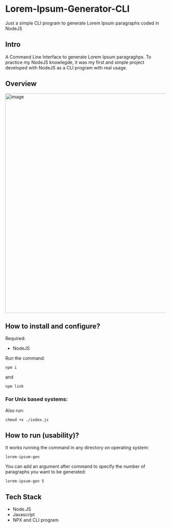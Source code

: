 # Lorem-Ipsum-Generator-CLI
Just a simple CLI program to generate Lorem Ipsum paragraphs coded in NodeJS

## Intro

A Command Line Interface to generate Lorem Ipsum paragraghps. To practice my NodeJS knowlegde, it was my first and simple project developed with NodeJS as a CLI program with real usage.

## Overview

<img width="688" alt="image" src="https://github.com/Lucas-Mol/Lorem-Ipsum-Generator-CLI/assets/93149981/6cbc0c55-f20c-49d6-9577-50260d4f25cb">

## How to install and configure?
Required:
- NodeJS

Run the command:
```
npm i
```
and
```
npm link
```

### For Unix based systems: 

Also run:
```
chmod +x ./index.js
```

## How to run (usability)?
It works running the command in any directory on operating system:
```
lorem-ipsum-gen
```

You can add an argument after command to specify the number of paragraphs you want to be generated:
```
lorem-ipsum-gen 5
```

## Tech Stack

- Node.JS
- Javascript
- NPX and CLI program

